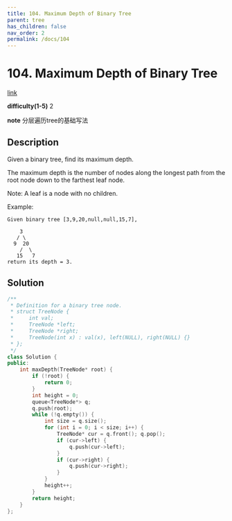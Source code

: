 ```yaml
---
title: 104. Maximum Depth of Binary Tree
parent: tree
has_children: false
nav_order: 2
permalink: /docs/104
---
```

# 104. Maximum Depth of Binary Tree
[link](https://leetcode.com/problems/invert-binary-tree/)

**difficulty(1-5)** 
2

**note**
分层遍历tree的基础写法

## Description
Given a binary tree, find its maximum depth.

The maximum depth is the number of nodes along the longest path from the root node down to the farthest leaf node.

Note: A leaf is a node with no children.

Example:
```
Given binary tree [3,9,20,null,null,15,7],

    3
   / \
  9  20
    /  \
   15   7
return its depth = 3.
```
## Solution
```c++
/**
 * Definition for a binary tree node.
 * struct TreeNode {
 *     int val;
 *     TreeNode *left;
 *     TreeNode *right;
 *     TreeNode(int x) : val(x), left(NULL), right(NULL) {}
 * };
 */
class Solution {
public:
    int maxDepth(TreeNode* root) {
        if (!root) {
            return 0;
        }
        int height = 0;
        queue<TreeNode*> q;
        q.push(root);
        while (!q.empty()) {
            int size = q.size();
            for (int i = 0; i < size; i++) {
                TreeNode* cur = q.front(); q.pop();
                if (cur->left) {
                    q.push(cur->left);
                }
                if (cur->right) {
                    q.push(cur->right);
                }
            }
            height++;
        }
        return height;
    }
};
```